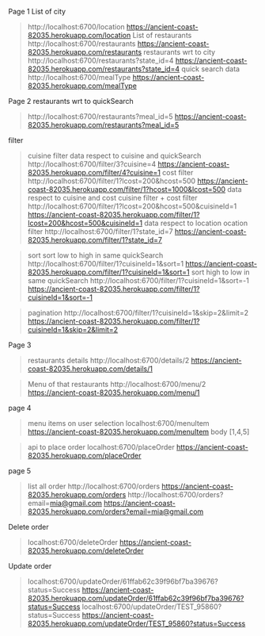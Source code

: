Page 1
List of city
> http://localhost:6700/location
> https://ancient-coast-82035.herokuapp.com/location
List of restaurants 
> http://localhost:6700/restaurants
> https://ancient-coast-82035.herokuapp.com/restaurants
restaurants wrt to city 
> http://localhost:6700/restaurants?state_id=4
> https://ancient-coast-82035.herokuapp.com/restaurants?state_id=4
quick search data  
> http://localhost:6700/mealType
> https://ancient-coast-82035.herokuapp.com/mealType


Page 2
restaurants wrt to quickSearch 
> http://localhost:6700/restaurants?meal_id=5
> https://ancient-coast-82035.herokuapp.com/restaurants?meal_id=5


filter
> cuisine filter
  data respect to cuisine and quickSearch 
  > http://localhost:6700/filter/3?cuisine=4
  > https://ancient-coast-82035.herokuapp.com/filter/4?cuisine=1
> cost filter
  > http://localhost:6700/filter/1?lcost=200&hcost=500
  > https://ancient-coast-82035.herokuapp.com/filter/1?hcost=1000&lcost=500
 data respect to cuisine and cost 
> cuisine filter + cost filter 
  > http://localhost:6700/filter/1?lcost=200&hcost=500&cuisineId=1
  > https://ancient-coast-82035.herokuapp.com/filter/1?lcost=200&hcost=500&cuisineId=1
 data respect to location 
> ocation filter 
  > http://localhost:6700/filter/1?state_id=7
  > https://ancient-coast-82035.herokuapp.com/filter/1?state_id=7

> sort
    sort low to high in same quickSearch
    http://localhost:6700/filter/1?cuisineId=1&sort=1
    https://ancient-coast-82035.herokuapp.com/filter/1?cuisineId=1&sort=1
    sort high to low in same quickSearch
    http://localhost:6700/filter/1?cuisineId=1&sort=-1
    https://ancient-coast-82035.herokuapp.com/filter/1?cuisineId=1&sort=-1

> pagination
   > http://localhost:6700/filter/1?cuisineId=1&skip=2&limit=2
   > https://ancient-coast-82035.herokuapp.com/filter/1?cuisineId=1&skip=2&limit=2


Page 3
> restaurants details
> http://localhost:6700/details/2
> https://ancient-coast-82035.herokuapp.com/details/1

> Menu of that restaurants
> http://localhost:6700/menu/2
> https://ancient-coast-82035.herokuapp.com/menu/1


page 4
> menu items on user selection
  > localhost:6700/menuItem
  > https://ancient-coast-82035.herokuapp.com/menuItem
  > body [1,4,5]

> api to place order
  > localhost:6700/placeOrder
  > https://ancient-coast-82035.herokuapp.com/placeOrder

page 5
> list all order
  > http://localhost:6700/orders
  > https://ancient-coast-82035.herokuapp.com/orders
  > http://localhost:6700/orders?email=mia@gmail.com
  > https://ancient-coast-82035.herokuapp.com/orders?email=mia@gmail.com

Delete order 
> localhost:6700/deleteOrder
> https://ancient-coast-82035.herokuapp.com/deleteOrder
 

 Update order
 > localhost:6700/updateOrder/61ffab62c39f96bf7ba39676?status=Success
 > https://ancient-coast-82035.herokuapp.com/updateOrder/61ffab62c39f96bf7ba39676?status=Success
 > localhost:6700/updateOrder/TEST_95860?status=Success
 > https://ancient-coast-82035.herokuapp.com/updateOrder/TEST_95860?status=Success